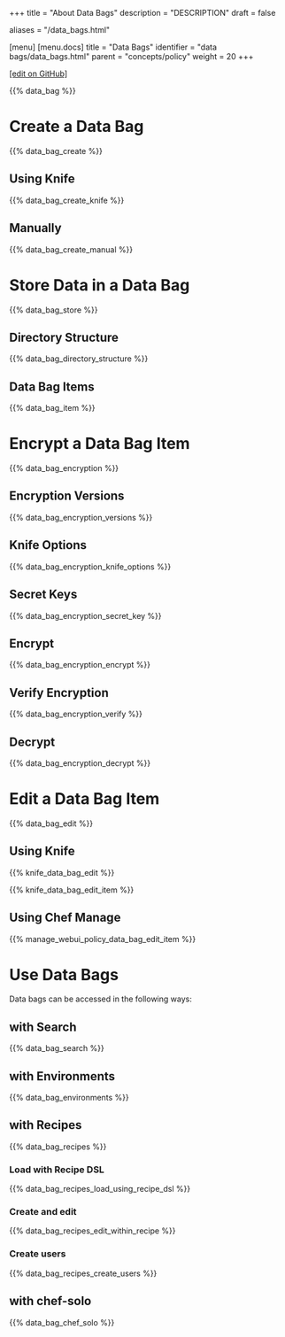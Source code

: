 +++
title = "About Data Bags"
description = "DESCRIPTION"
draft = false

aliases = "/data_bags.html"

[menu]
  [menu.docs]
    title = "Data Bags"
    identifier = "data bags/data_bags.html"
    parent = "concepts/policy"
    weight = 20
+++    

[\[edit on
GitHub\]](https://github.com/chef/chef-web-docs/blob/master/chef_master/source/data_bags.rst)

{{% data_bag %}}

Create a Data Bag
=================

{{% data_bag_create %}}

Using Knife
-----------

{{% data_bag_create_knife %}}

Manually
--------

{{% data_bag_create_manual %}}

Store Data in a Data Bag
========================

{{% data_bag_store %}}

Directory Structure
-------------------

{{% data_bag_directory_structure %}}

Data Bag Items
--------------

{{% data_bag_item %}}

Encrypt a Data Bag Item
=======================

{{% data_bag_encryption %}}

Encryption Versions
-------------------

{{% data_bag_encryption_versions %}}

Knife Options
-------------

{{% data_bag_encryption_knife_options %}}

Secret Keys
-----------

{{% data_bag_encryption_secret_key %}}

Encrypt
-------

{{% data_bag_encryption_encrypt %}}

Verify Encryption
-----------------

{{% data_bag_encryption_verify %}}

Decrypt
-------

{{% data_bag_encryption_decrypt %}}

Edit a Data Bag Item
====================

{{% data_bag_edit %}}

Using Knife
-----------

{{% knife_data_bag_edit %}}

{{% knife_data_bag_edit_item %}}

Using Chef Manage
-----------------

{{% manage_webui_policy_data_bag_edit_item %}}

Use Data Bags
=============

Data bags can be accessed in the following ways:

with Search
-----------

{{% data_bag_search %}}

with Environments
-----------------

{{% data_bag_environments %}}

with Recipes
------------

{{% data_bag_recipes %}}

### Load with Recipe DSL

{{% data_bag_recipes_load_using_recipe_dsl %}}

### Create and edit

{{% data_bag_recipes_edit_within_recipe %}}

### Create users

{{% data_bag_recipes_create_users %}}

with chef-solo
--------------

{{% data_bag_chef_solo %}}
